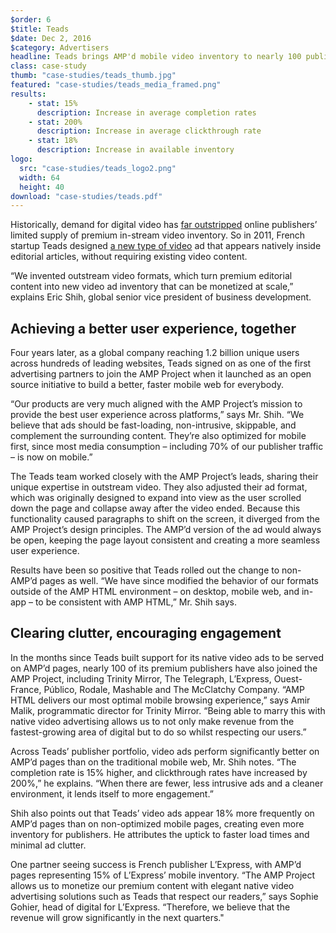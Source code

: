 ```yaml
---
$order: 6
$title: Teads
$date: Dec 2, 2016
$category: Advertisers
headline: Teads brings AMP'd mobile video inventory to nearly 100 publishers
class: case-study
thumb: "case-studies/teads_thumb.jpg"
featured: "case-studies/teads_media_framed.png"
results:
    - stat: 15%
      description: Increase in average completion rates
    - stat: 200%
      description: Increase in average clickthrough rate
    - stat: 18%
      description: Increase in available inventory
logo:
  src: "case-studies/teads_logo2.png"
  width: 64
  height: 40
download: "case-studies/teads.pdf"
---
```


Historically, demand for digital video has [far outstripped](https://www.emarketer.com/Article/Mobile-Video-Advertisers-Demand-More-Inventory/1013575) online publishers’ limited supply of premium in-stream video inventory. So in 2011, French startup Teads designed [a new type of video](http://teads.tv/inread-outstream#livedemo) ad that appears natively inside editorial articles, without requiring existing video content.

“We invented outstream video formats, which turn premium editorial content into new video ad inventory that can be monetized at scale,” explains Eric Shih, global senior vice president of business development.


## Achieving a better user experience, together

Four years later, as a global company reaching 1.2 billion unique users across hundreds of leading websites, Teads signed on as one of the first advertising partners to join the AMP Project when it launched as an open source initiative to build a better, faster mobile web for everybody.

<div class="img-right">
    <amp-img width="840" height="1400" layout="responsive" src="/static/img/case-studies/teads_media_framed.png"></amp-img>
</div>

“Our products are very much aligned with the AMP Project’s mission to provide the best user experience across platforms,” says Mr. Shih. “We believe that ads should be fast-loading, non-intrusive, skippable, and complement the surrounding content. They’re also optimized for mobile first, since most media consumption – including 70% of our publisher traffic – is now on mobile.”

The Teads team worked closely with the AMP Project’s leads, sharing their unique expertise in outstream video. They also adjusted their ad format, which was originally designed to expand into view as the user scrolled down the page and collapse away after the video ended. Because this functionality caused paragraphs to shift on the screen, it diverged from the AMP Project’s design principles. The AMP’d version of the ad would always be open, keeping the page layout consistent and creating a more seamless user experience.

Results have been so positive that Teads rolled out the change to non-AMP’d pages as well. “We have since modified the behavior of our formats outside of the AMP HTML environment – on desktop, mobile web, and in-app – to be consistent with AMP HTML,” Mr. Shih says.

## Clearing clutter, encouraging engagement

In the months since Teads built support for its native video ads to be served on AMP’d pages, nearly 100 of its premium publishers have also joined the AMP Project, including Trinity Mirror, The Telegraph, L’Express, Ouest-France, Público, Rodale, Mashable and The McClatchy Company. “AMP HTML delivers our most optimal mobile browsing experience,” says Amir Malik, programmatic director for Trinity Mirror. “Being able to marry this with native video advertising allows us to not only make revenue from the fastest-growing area of digital but to do so whilst respecting our users.”

<amp-vimeo
    data-videoid="163543060"
    layout="responsive"
    width="16" height="9"></amp-vimeo>

Across Teads’ publisher portfolio, video ads perform significantly better on AMP’d pages than on the traditional mobile web, Mr. Shih notes. “The completion rate is 15% higher, and clickthrough rates have increased by 200%,” he explains. “When there are fewer, less intrusive ads and a cleaner environment, it lends itself to more engagement.”

Shih also points out that Teads’ video ads appear 18% more frequently on AMP’d pages than on non-optimized mobile pages, creating even more inventory for publishers. He attributes the uptick to faster load times and minimal ad clutter.

One partner seeing success is French publisher L’Express, with AMP’d pages representing 15% of L’Express’ mobile inventory. “The AMP Project allows us to monetize our premium content with elegant native video advertising solutions such as Teads that respect our readers,” says Sophie Gohier, head of digital for L’Express. “Therefore, we believe that the revenue will grow significantly in the next quarters."

